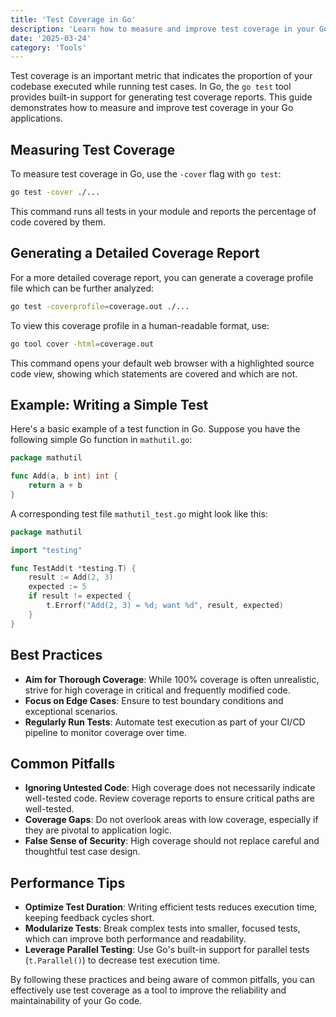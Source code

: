 ```yaml
---
title: 'Test Coverage in Go'
description: 'Learn how to measure and improve test coverage in your Go applications using the `go test` tool.'
date: '2025-03-24'
category: 'Tools'
---
```


Test coverage is an important metric that indicates the proportion of your codebase executed while running test cases. In Go, the `go test` tool provides built-in support for generating test coverage reports. This guide demonstrates how to measure and improve test coverage in your Go applications.

## Measuring Test Coverage

To measure test coverage in Go, use the `-cover` flag with `go test`:

```sh
go test -cover ./...
```

This command runs all tests in your module and reports the percentage of code covered by them.

## Generating a Detailed Coverage Report

For a more detailed coverage report, you can generate a coverage profile file which can be further analyzed:

```sh
go test -coverprofile=coverage.out ./...
```

To view this coverage profile in a human-readable format, use:

```sh
go tool cover -html=coverage.out
```

This command opens your default web browser with a highlighted source code view, showing which statements are covered and which are not.

## Example: Writing a Simple Test

Here's a basic example of a test function in Go. Suppose you have the following simple Go function in `mathutil.go`:

```go
package mathutil

func Add(a, b int) int {
    return a + b
}
```

A corresponding test file `mathutil_test.go` might look like this:

```go
package mathutil

import "testing"

func TestAdd(t *testing.T) {
    result := Add(2, 3)
    expected := 5
    if result != expected {
        t.Errorf("Add(2, 3) = %d; want %d", result, expected)
    }
}
```

## Best Practices

- **Aim for Thorough Coverage**: While 100% coverage is often unrealistic, strive for high coverage in critical and frequently modified code.
- **Focus on Edge Cases**: Ensure to test boundary conditions and exceptional scenarios.
- **Regularly Run Tests**: Automate test execution as part of your CI/CD pipeline to monitor coverage over time.

## Common Pitfalls

- **Ignoring Untested Code**: High coverage does not necessarily indicate well-tested code. Review coverage reports to ensure critical paths are well-tested.
- **Coverage Gaps**: Do not overlook areas with low coverage, especially if they are pivotal to application logic.
- **False Sense of Security**: High coverage should not replace careful and thoughtful test case design.

## Performance Tips

- **Optimize Test Duration**: Writing efficient tests reduces execution time, keeping feedback cycles short.
- **Modularize Tests**: Break complex tests into smaller, focused tests, which can improve both performance and readability.
- **Leverage Parallel Testing**: Use Go's built-in support for parallel tests (`t.Parallel()`) to decrease test execution time.

By following these practices and being aware of common pitfalls, you can effectively use test coverage as a tool to improve the reliability and maintainability of your Go code.